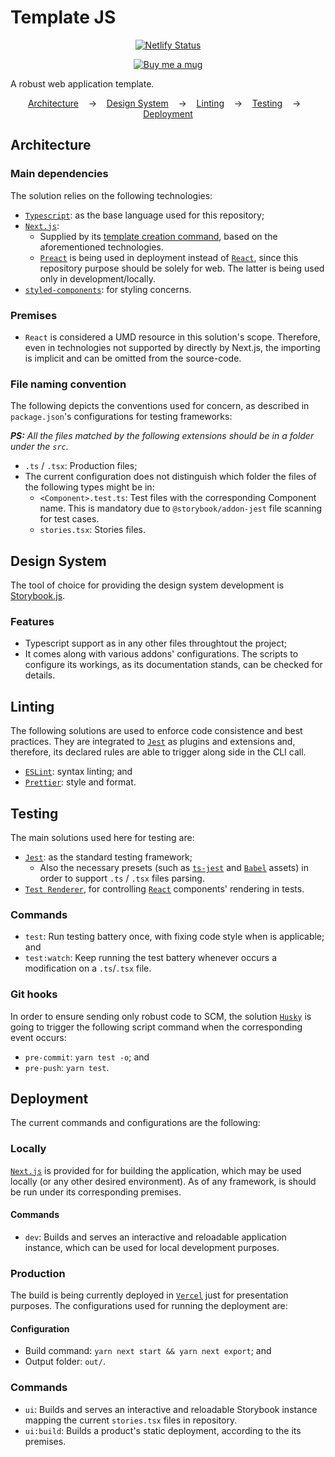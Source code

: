 # Template JS

<p align="center">
    <a
      href="https://github.com/dhsrocha/template-js/actions">
      <img
        src="https://github.com/dhsrocha/template-js/workflows/template-CI/badge.svg"
        alt="Netlify Status"
        title="netlify-status"/>
    </a>
</p>

<p align="center">
    <a
      href="https://www.paypal.com/cgi-bin/webscr?cmd=_donations&business=ET7CGUSGVJGWG&currency_code=USD&source=url">
      <img
        src="https://img.shields.io/badge/Donate-PayPal-green.svg"
        alt="Buy me a mug"
        title="donate-paypal"/>
    </a>
</p>

A robust web application template.

<p align="center">
  <a href="#architecture">Architecture</a>
  &nbsp;&nbsp;&nbsp;->&nbsp;&nbsp;&nbsp;
  <a href="#design-system">Design System</a>
  &nbsp;&nbsp;&nbsp;->&nbsp;&nbsp;&nbsp;
  <a href="#linting">Linting</a>
  &nbsp;&nbsp;&nbsp;->&nbsp;&nbsp;&nbsp;
  <a href="#testing">Testing</a>
  &nbsp;&nbsp;&nbsp;->&nbsp;&nbsp;&nbsp;
  <a href="#deployment">Deployment</a>
</p>

## Architecture

### Main dependencies

The solution relies on the following technologies:

* [`Typescript`](https://www.typescriptlang.org): as the base language used for this repository;
* [`Next.js`](https://github.com/zeit/next.js):
  * Supplied by its [template creation command](https://github.com/zeit/next.js/tree/canary/examples/with-typescript), based on the aforementioned technologies.
  * [`Preact`](https://preactjs.com) is being used in deployment instead of [`React`](https://reactjs.org), since this repository purpose should be solely for web. The latter is being used only in development/locally.
* [`styled-components`](https://styled-components.com): for styling concerns.

### Premises

* `React` is considered a UMD resource in this solution's scope. Therefore, even in technologies not supported by directly by Next.js, the importing is implicit and can be omitted from the source-code.

### File naming convention

The following depicts the conventions used for concern, as described in `package.json`'s configurations for testing frameworks:

_**PS:** All the files matched by the following extensions should be in a folder under the `src`._

* `.ts` / `.tsx`: Production files;
* The current configuration does not distinguish which folder the files of the following types might be in:
  * `<Component>.test.ts`: Test files with the corresponding Component name. This is mandatory due to `@storybook/addon-jest` file scanning for test cases.
  * `stories.tsx`: Stories files.

## Design System

The tool of choice for providing the design system development is [Storybook.js](https://storybook.js.org).

### Features

* Typescript support as in any other files throughtout the project;
* It comes along with various addons' configurations. The scripts to configure its workings, as its documentation stands, can be checked for details.

## Linting

The following solutions are used to enforce code consistence and best practices. They are integrated to [`Jest`](https://jestjs.io) as plugins and extensions and, therefore, its declared rules are able to trigger along side in the CLI call.

* [`ESLint`](https://eslint.org): syntax linting; and
* [`Prettier`](https://prettier.io): style and format.

## Testing

The main solutions used here for testing are:

* [`Jest`](https://jestjs.io): as the standard testing framework;
  * Also the necessary presets (such as [`ts-jest`](https://kulshekhar.github.io/ts-jest) and [`Babel`](https://babeljs.io) assets) in order to support `.ts` / `.tsx` files parsing.
* [`Test Renderer`](https://reactjs.org/docs/test-renderer.html), for controlling [`React`](https://reactjs.org) components' rendering in tests.

### Commands

* `test`: Run testing battery once, with fixing code style when is applicable; and
* `test:watch`: Keep running the test battery whenever occurs a modification on a `.ts`/`.tsx` file.

### Git hooks

In order to ensure sending only robust code to SCM, the solution [`Husky`](https://github.com/dhsrocha/typicode/husky) is going to trigger the following script command when the corresponding event occurs:

* `pre-commit`: `yarn test -o`; and
* `pre-push`: `yarn test`.

## Deployment

The current commands and configurations are the following:

### Locally

[`Next.js`](https://github.com/zeit/next.js) is provided for for building the application, which may be used locally (or any other desired environment). As of any framework, is should be run under its corresponding premises.

#### Commands

* `dev`: Builds and serves an interactive and reloadable application instance, which can be used for local development purposes.

### Production

The build is being currently deployed in [`Vercel`](https://now.sh) just for presentation purposes. The configurations used for running the deployment are:

#### Configuration

* Build command: `yarn next start && yarn next export`; and
* Output folder: `out/`.

### Commands

* `ui`: Builds and serves an interactive and reloadable Storybook instance mapping the current `stories.tsx` files in repository.
* `ui:build`: Builds a product's static deployment, according to the its premises.
